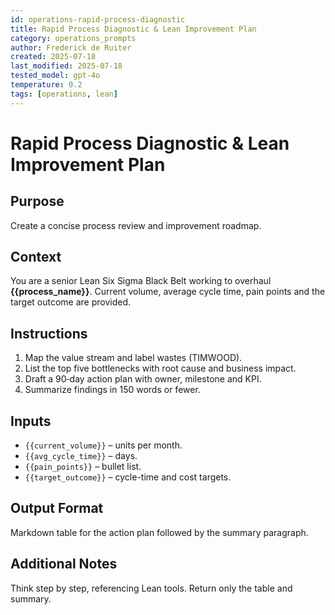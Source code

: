 ```yaml
---
id: operations-rapid-process-diagnostic
title: Rapid Process Diagnostic & Lean Improvement Plan
category: operations_prompts
author: Frederick de Ruiter
created: 2025-07-18
last_modified: 2025-07-18
tested_model: gpt-4o
temperature: 0.2
tags: [operations, lean]
---
```


# Rapid Process Diagnostic & Lean Improvement Plan

## Purpose

Create a concise process review and improvement roadmap.

## Context

You are a senior Lean Six Sigma Black Belt working to overhaul **{{process_name}}**.
Current volume, average cycle time, pain points and the target outcome are provided.

## Instructions

1. Map the value stream and label wastes (TIMWOOD).
2. List the top five bottlenecks with root cause and business impact.
3. Draft a 90‑day action plan with owner, milestone and KPI.
4. Summarize findings in 150 words or fewer.

## Inputs

- `{{current_volume}}` – units per month.
- `{{avg_cycle_time}}` – days.
- `{{pain_points}}` – bullet list.
- `{{target_outcome}}` – cycle-time and cost targets.

## Output Format

Markdown table for the action plan followed by the summary paragraph.

## Additional Notes

Think step by step, referencing Lean tools. Return only the table and summary.
